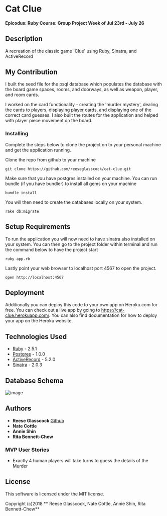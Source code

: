 # Cat Clue

#### Epicodus: Ruby Course: Group Project Week of Jul 23rd - July 26

## Description

A recreation of the classic game 'Clue' using Ruby, Sinatra, and ActiveRecord

## My Contribution

I built the seed file for the psql database which populates the database with the board game spaces, rooms, and doorways, as well as weapon, player, and room cards.

I worked on the card functionality - creating the 'murder mystery', dealing the cards to players, displaying player cards, and displaying one of the correct card guesses. I also built the routes for the application and helped with player piece movement on the board.

### Installing

Complete the steps below to clone the project on to your personal machine and get the application running.

Clone the repo from github to your machine

```
git clone https://github.com/reeseglasscock/cat-clue.git
```

Make sure that you have postgres installed on your machine. You can run bundle (if you have bundler) to install all gems on your machine

```
bundle install
```

You will then need to create the databases locally on your system.

```
rake db:migrate
```

## Setup Requirements


To run the application you will now need to have sinatra also installed on your system. You can then go to the project folder within terminal and run the command below to have the project start

```
ruby app.rb
```

Lastly point your web browser to localhost port 4567 to open the project.

```
open http://localhost:4567
```

## Deployment

Additionally you can deploy this code to your own app on Heroku.com for free. You can check out a live app by going to https://cat-clue.herokuapp.com/. You can also find documentation for how to deploy your app on the Heroku website.

## Technologies Used

* [Ruby](https://www.ruby-lang.org/en/news/2018/03/28/ruby-2-5-1-released/) - 2.5.1
* [Postgres](https://www.postgresql.org/) - 1.0.0
* [ActiveRecord](http://guides.rubyonrails.org/active_record_basics.html) - 5.2.0
* [Sinatra](http://sinatrarb.com/) - 2.0.3

## Database Schema
![image](https://user-images.githubusercontent.com/11031915/43095872-170dddaa-8e6c-11e8-946c-105e3b1ad153.png)

## Authors

* **Reese Glasscock** [Github](https://github.com/reeseglasscock)
* **Nate Cottle**
* **Annie Shin**
* **Rita Bennett-Chew**

### MVP User Stories
* Exactly 4 human players will take turns to guess the details of the Murder

## License

This software is licensed under the MIT license.

Copyright (c)2018 ** Reese Glasscock, Nate Cottle, Annie Shin, Rita Bennett-Chew**
